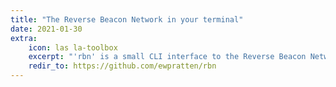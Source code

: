 ```yaml
---
title: "The Reverse Beacon Network in your terminal"
date: 2021-01-30
extra:
    icon: las la-toolbox
    excerpt: "'rbn' is a small CLI interface to the Reverse Beacon Network, displaying all global network spots in real time as a formatted feed in a terminal."
    redir_to: https://github.com/ewpratten/rbn
---
```

